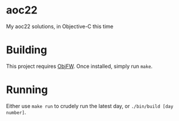 # aoc22
My aoc22 solutions, in Objective-C this time

# Building
This project requires [ObjFW](https://objfw.nil.im). Once installed, simply run `make`.

# Running
Either use `make run` to crudely run the latest day, or `./bin/build [day number]`.
